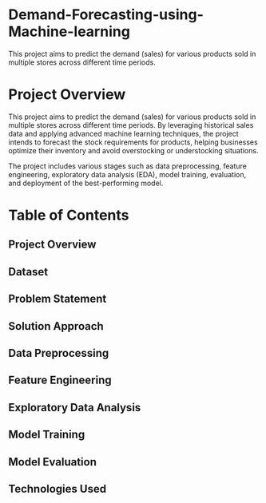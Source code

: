 # Demand-Forecasting-using-Machine-learning
This project aims to predict the demand (sales) for various products sold in multiple stores across different time periods.

# Project Overview
This project aims to predict the demand (sales) for various products sold in multiple stores across different time periods. By leveraging historical sales data and applying advanced machine learning techniques, the project intends to forecast the stock requirements for products, helping businesses optimize their inventory and avoid overstocking or understocking situations.

The project includes various stages such as data preprocessing, feature engineering, exploratory data analysis (EDA), model training, evaluation, and deployment of the best-performing model.

# Table of Contents
## Project Overview
## Dataset
## Problem Statement
## Solution Approach
## Data Preprocessing
## Feature Engineering
## Exploratory Data Analysis
## Model Training
## Model Evaluation
## Technologies Used


